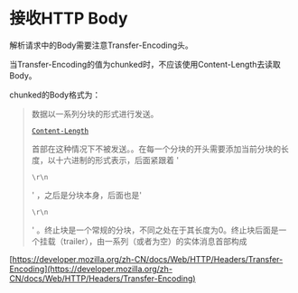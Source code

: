 # 接收HTTP Body

解析请求中的Body需要注意Transfer-Encoding头。

当Transfer-Encoding的值为chunked时，不应该使用Content-Length去读取Body。

chunked的Body格式为：

> 数据以一系列分块的形式进行发送。
>
> [`Content-Length`](https://developer.mozilla.org/zh-CN/docs/Web/HTTP/Headers/Content-Length)
>
> 首部在这种情况下不被发送。。在每一个分块的开头需要添加当前分块的长度，以十六进制的形式表示，后面紧跟着 '
>
> `\r\n`
>
> ' ，之后是分块本身，后面也是'
>
> `\r\n`
>
> ' 。终止块是一个常规的分块，不同之处在于其长度为0。终止块后面是一个挂载（trailer），由一系列（或者为空）的实体消息首部构成

[https://developer.mozilla.org/zh-CN/docs/Web/HTTP/Headers/Transfer-Encoding](https://developer.mozilla.org/zh-CN/docs/Web/HTTP/Headers/Transfer-Encoding)



